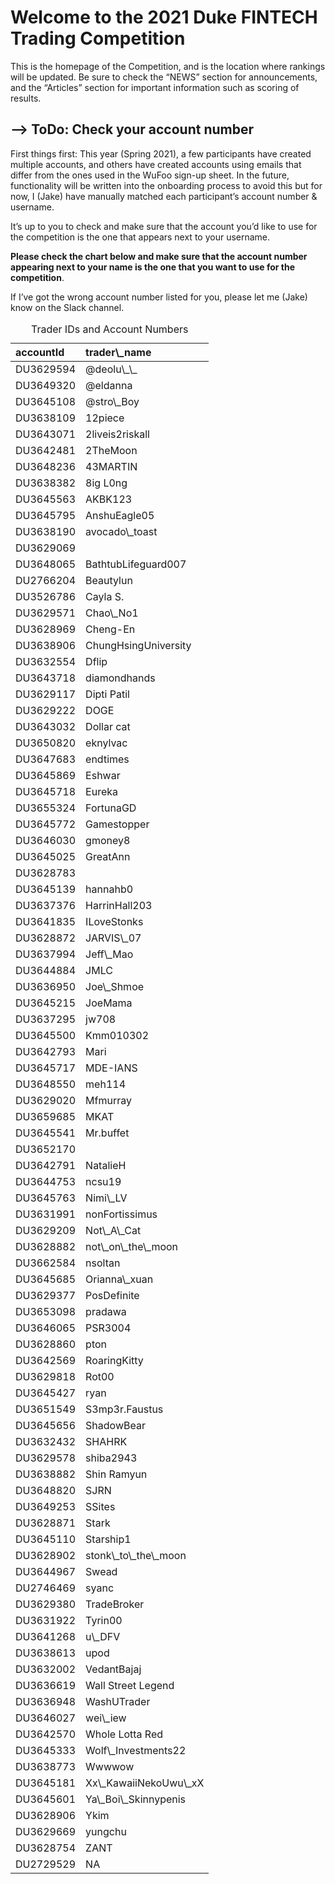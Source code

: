 
<!-- README.md is generated from README.Rmd. Please edit that file -->

# Welcome to the 2021 Duke FINTECH Trading Competition

This is the homepage of the Competition, and is the location where
rankings will be updated. Be sure to check the “NEWS” section for
announcements, and the “Articles” section for important information such
as scoring of results.

<!-- badges: start -->
<!-- badges: end -->

## –&gt; ToDo: Check your account number

First things first: This year (Spring 2021), a few participants have
created multiple accounts, and others have created accounts using emails
that differ from the ones used in the WuFoo sign-up sheet. In the
future, functionality will be written into the onboarding process to
avoid this but for now, I (Jake) have manually matched each
participant’s account number & username.

It’s up to you to check and make sure that the account you’d like to use
for the competition is the one that appears next to your username.

**Please check the chart below and make sure that the account number
appearing next to your name is the one that you want to use for the
competition**.

If I’ve got the wrong account number listed for you, please let me
(Jake) know on the Slack channel.

<table>
<caption>
Trader IDs and Account Numbers
</caption>
<thead>
<tr>
<th style="text-align:left;">
accountId
</th>
<th style="text-align:left;">
trader\_name
</th>
</tr>
</thead>
<tbody>
<tr>
<td style="text-align:left;">
DU3629594
</td>
<td style="text-align:left;">
@deolu\_\_
</td>
</tr>
<tr>
<td style="text-align:left;">
DU3649320
</td>
<td style="text-align:left;">
@eldanna
</td>
</tr>
<tr>
<td style="text-align:left;">
DU3645108
</td>
<td style="text-align:left;">
@stro\_Boy
</td>
</tr>
<tr>
<td style="text-align:left;">
DU3638109
</td>
<td style="text-align:left;">
12piece
</td>
</tr>
<tr>
<td style="text-align:left;">
DU3643071
</td>
<td style="text-align:left;">
2liveis2riskall
</td>
</tr>
<tr>
<td style="text-align:left;">
DU3642481
</td>
<td style="text-align:left;">
2TheMoon
</td>
</tr>
<tr>
<td style="text-align:left;">
DU3648236
</td>
<td style="text-align:left;">
43MARTIN
</td>
</tr>
<tr>
<td style="text-align:left;">
DU3638382
</td>
<td style="text-align:left;">
8ig L0ng
</td>
</tr>
<tr>
<td style="text-align:left;">
DU3645563
</td>
<td style="text-align:left;">
AKBK123
</td>
</tr>
<tr>
<td style="text-align:left;">
DU3645795
</td>
<td style="text-align:left;">
AnshuEagle05
</td>
</tr>
<tr>
<td style="text-align:left;">
DU3638190
</td>
<td style="text-align:left;">
avocado\_toast
</td>
</tr>
<tr>
<td style="text-align:left;">
DU3629069
</td>
<td style="text-align:left;">
<B@nk>
</td>
</tr>
<tr>
<td style="text-align:left;">
DU3648065
</td>
<td style="text-align:left;">
BathtubLifeguard007
</td>
</tr>
<tr>
<td style="text-align:left;">
DU2766204
</td>
<td style="text-align:left;">
Beautylun
</td>
</tr>
<tr>
<td style="text-align:left;">
DU3526786
</td>
<td style="text-align:left;">
Cayla S.
</td>
</tr>
<tr>
<td style="text-align:left;">
DU3629571
</td>
<td style="text-align:left;">
Chao\_No1
</td>
</tr>
<tr>
<td style="text-align:left;">
DU3628969
</td>
<td style="text-align:left;">
Cheng-En
</td>
</tr>
<tr>
<td style="text-align:left;">
DU3638906
</td>
<td style="text-align:left;">
ChungHsingUniversity
</td>
</tr>
<tr>
<td style="text-align:left;">
DU3632554
</td>
<td style="text-align:left;">
Dflip
</td>
</tr>
<tr>
<td style="text-align:left;">
DU3643718
</td>
<td style="text-align:left;">
diamondhands
</td>
</tr>
<tr>
<td style="text-align:left;">
DU3629117
</td>
<td style="text-align:left;">
Dipti Patil
</td>
</tr>
<tr>
<td style="text-align:left;">
DU3629222
</td>
<td style="text-align:left;">
DOGE
</td>
</tr>
<tr>
<td style="text-align:left;">
DU3643032
</td>
<td style="text-align:left;">
Dollar cat
</td>
</tr>
<tr>
<td style="text-align:left;">
DU3650820
</td>
<td style="text-align:left;">
eknylvac
</td>
</tr>
<tr>
<td style="text-align:left;">
DU3647683
</td>
<td style="text-align:left;">
endtimes
</td>
</tr>
<tr>
<td style="text-align:left;">
DU3645869
</td>
<td style="text-align:left;">
Eshwar
</td>
</tr>
<tr>
<td style="text-align:left;">
DU3645718
</td>
<td style="text-align:left;">
Eureka
</td>
</tr>
<tr>
<td style="text-align:left;">
DU3655324
</td>
<td style="text-align:left;">
FortunaGD
</td>
</tr>
<tr>
<td style="text-align:left;">
DU3645772
</td>
<td style="text-align:left;">
Gamestopper
</td>
</tr>
<tr>
<td style="text-align:left;">
DU3646030
</td>
<td style="text-align:left;">
gmoney8
</td>
</tr>
<tr>
<td style="text-align:left;">
DU3645025
</td>
<td style="text-align:left;">
GreatAnn
</td>
</tr>
<tr>
<td style="text-align:left;">
DU3628783
</td>
<td style="text-align:left;">
<GU@LTER>
</td>
</tr>
<tr>
<td style="text-align:left;">
DU3645139
</td>
<td style="text-align:left;">
hannahb0
</td>
</tr>
<tr>
<td style="text-align:left;">
DU3637376
</td>
<td style="text-align:left;">
HarrinHall203
</td>
</tr>
<tr>
<td style="text-align:left;">
DU3641835
</td>
<td style="text-align:left;">
ILoveStonks
</td>
</tr>
<tr>
<td style="text-align:left;">
DU3628872
</td>
<td style="text-align:left;">
JARVIS\_07
</td>
</tr>
<tr>
<td style="text-align:left;">
DU3637994
</td>
<td style="text-align:left;">
Jeff\_Mao
</td>
</tr>
<tr>
<td style="text-align:left;">
DU3644884
</td>
<td style="text-align:left;">
JMLC
</td>
</tr>
<tr>
<td style="text-align:left;">
DU3636950
</td>
<td style="text-align:left;">
Joe\_Shmoe
</td>
</tr>
<tr>
<td style="text-align:left;">
DU3645215
</td>
<td style="text-align:left;">
JoeMama
</td>
</tr>
<tr>
<td style="text-align:left;">
DU3637295
</td>
<td style="text-align:left;">
jw708
</td>
</tr>
<tr>
<td style="text-align:left;">
DU3645500
</td>
<td style="text-align:left;">
Kmm010302
</td>
</tr>
<tr>
<td style="text-align:left;">
DU3642793
</td>
<td style="text-align:left;">
Mari
</td>
</tr>
<tr>
<td style="text-align:left;">
DU3645717
</td>
<td style="text-align:left;">
MDE-IANS
</td>
</tr>
<tr>
<td style="text-align:left;">
DU3648550
</td>
<td style="text-align:left;">
meh114
</td>
</tr>
<tr>
<td style="text-align:left;">
DU3629020
</td>
<td style="text-align:left;">
Mfmurray
</td>
</tr>
<tr>
<td style="text-align:left;">
DU3659685
</td>
<td style="text-align:left;">
MKAT
</td>
</tr>
<tr>
<td style="text-align:left;">
DU3645541
</td>
<td style="text-align:left;">
Mr.buffet
</td>
</tr>
<tr>
<td style="text-align:left;">
DU3652170
</td>
<td style="text-align:left;">
<mvk@18>
</td>
</tr>
<tr>
<td style="text-align:left;">
DU3642791
</td>
<td style="text-align:left;">
NatalieH
</td>
</tr>
<tr>
<td style="text-align:left;">
DU3644753
</td>
<td style="text-align:left;">
ncsu19
</td>
</tr>
<tr>
<td style="text-align:left;">
DU3645763
</td>
<td style="text-align:left;">
Nimi\_LV
</td>
</tr>
<tr>
<td style="text-align:left;">
DU3631991
</td>
<td style="text-align:left;">
nonFortissimus
</td>
</tr>
<tr>
<td style="text-align:left;">
DU3629209
</td>
<td style="text-align:left;">
Not\_A\_Cat
</td>
</tr>
<tr>
<td style="text-align:left;">
DU3628882
</td>
<td style="text-align:left;">
not\_on\_the\_moon
</td>
</tr>
<tr>
<td style="text-align:left;">
DU3662584
</td>
<td style="text-align:left;">
nsoltan
</td>
</tr>
<tr>
<td style="text-align:left;">
DU3645685
</td>
<td style="text-align:left;">
Orianna\_xuan
</td>
</tr>
<tr>
<td style="text-align:left;">
DU3629377
</td>
<td style="text-align:left;">
PosDefinite
</td>
</tr>
<tr>
<td style="text-align:left;">
DU3653098
</td>
<td style="text-align:left;">
pradawa
</td>
</tr>
<tr>
<td style="text-align:left;">
DU3646065
</td>
<td style="text-align:left;">
PSR3004
</td>
</tr>
<tr>
<td style="text-align:left;">
DU3628860
</td>
<td style="text-align:left;">
pton
</td>
</tr>
<tr>
<td style="text-align:left;">
DU3642569
</td>
<td style="text-align:left;">
RoaringKitty
</td>
</tr>
<tr>
<td style="text-align:left;">
DU3629818
</td>
<td style="text-align:left;">
Rot00
</td>
</tr>
<tr>
<td style="text-align:left;">
DU3645427
</td>
<td style="text-align:left;">
ryan
</td>
</tr>
<tr>
<td style="text-align:left;">
DU3651549
</td>
<td style="text-align:left;">
S3mp3r.Faustus
</td>
</tr>
<tr>
<td style="text-align:left;">
DU3645656
</td>
<td style="text-align:left;">
ShadowBear
</td>
</tr>
<tr>
<td style="text-align:left;">
DU3632432
</td>
<td style="text-align:left;">
SHAHRK
</td>
</tr>
<tr>
<td style="text-align:left;">
DU3629578
</td>
<td style="text-align:left;">
shiba2943
</td>
</tr>
<tr>
<td style="text-align:left;">
DU3638882
</td>
<td style="text-align:left;">
Shin Ramyun
</td>
</tr>
<tr>
<td style="text-align:left;">
DU3648820
</td>
<td style="text-align:left;">
SJRN
</td>
</tr>
<tr>
<td style="text-align:left;">
DU3649253
</td>
<td style="text-align:left;">
SSites
</td>
</tr>
<tr>
<td style="text-align:left;">
DU3628871
</td>
<td style="text-align:left;">
Stark
</td>
</tr>
<tr>
<td style="text-align:left;">
DU3645110
</td>
<td style="text-align:left;">
Starship1
</td>
</tr>
<tr>
<td style="text-align:left;">
DU3628902
</td>
<td style="text-align:left;">
stonk\_to\_the\_moon
</td>
</tr>
<tr>
<td style="text-align:left;">
DU3644967
</td>
<td style="text-align:left;">
Swead
</td>
</tr>
<tr>
<td style="text-align:left;">
DU2746469
</td>
<td style="text-align:left;">
syanc
</td>
</tr>
<tr>
<td style="text-align:left;">
DU3629380
</td>
<td style="text-align:left;">
TradeBroker
</td>
</tr>
<tr>
<td style="text-align:left;">
DU3631922
</td>
<td style="text-align:left;">
Tyrin00
</td>
</tr>
<tr>
<td style="text-align:left;">
DU3641268
</td>
<td style="text-align:left;">
u\_DFV
</td>
</tr>
<tr>
<td style="text-align:left;">
DU3638613
</td>
<td style="text-align:left;">
upod
</td>
</tr>
<tr>
<td style="text-align:left;">
DU3632002
</td>
<td style="text-align:left;">
VedantBajaj
</td>
</tr>
<tr>
<td style="text-align:left;">
DU3636619
</td>
<td style="text-align:left;">
Wall Street Legend
</td>
</tr>
<tr>
<td style="text-align:left;">
DU3636948
</td>
<td style="text-align:left;">
WashUTrader
</td>
</tr>
<tr>
<td style="text-align:left;">
DU3646027
</td>
<td style="text-align:left;">
wei\_iew
</td>
</tr>
<tr>
<td style="text-align:left;">
DU3642570
</td>
<td style="text-align:left;">
Whole Lotta Red
</td>
</tr>
<tr>
<td style="text-align:left;">
DU3645333
</td>
<td style="text-align:left;">
Wolf\_Investments22
</td>
</tr>
<tr>
<td style="text-align:left;">
DU3638773
</td>
<td style="text-align:left;">
Wwwwow
</td>
</tr>
<tr>
<td style="text-align:left;">
DU3645181
</td>
<td style="text-align:left;">
Xx\_KawaiiNekoUwu\_xX
</td>
</tr>
<tr>
<td style="text-align:left;">
DU3645601
</td>
<td style="text-align:left;">
Ya\_Boi\_Skinnypenis
</td>
</tr>
<tr>
<td style="text-align:left;">
DU3628906
</td>
<td style="text-align:left;">
Ykim
</td>
</tr>
<tr>
<td style="text-align:left;">
DU3629669
</td>
<td style="text-align:left;">
yungchu
</td>
</tr>
<tr>
<td style="text-align:left;">
DU3628754
</td>
<td style="text-align:left;">
ZANT
</td>
</tr>
<tr>
<td style="text-align:left;">
DU2729529
</td>
<td style="text-align:left;">
NA
</td>
</tr>
</tbody>
</table>
